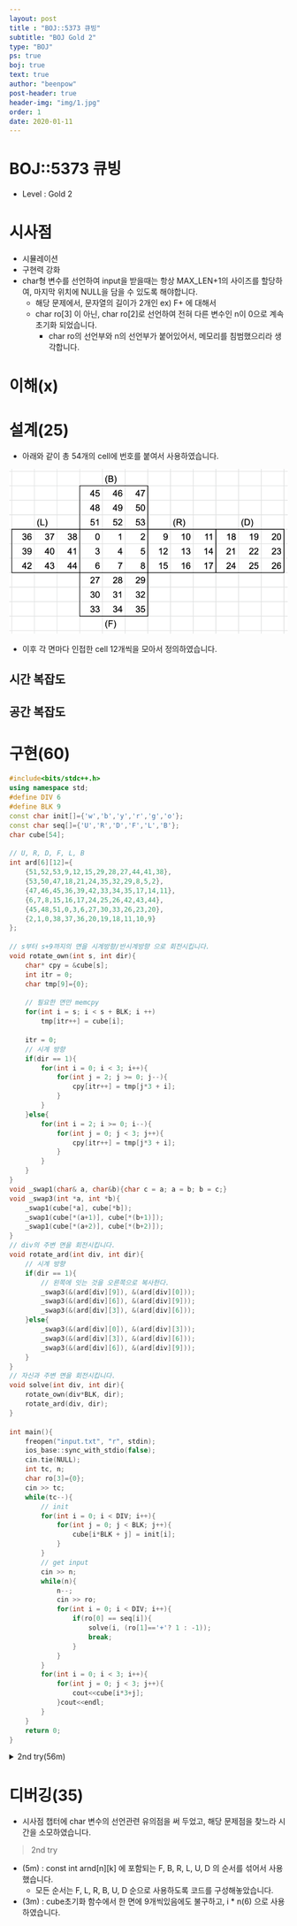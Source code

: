 ```yaml
---
layout: post
title : "BOJ::5373 큐빙"
subtitle: "BOJ Gold 2"
type: "BOJ"
ps: true
boj: true
text: true
author: "beenpow"
post-header: true
header-img: "img/1.jpg"
order: 1
date: 2020-01-11
---
```


# BOJ::5373 큐빙
[BOJ]:<https://www.acmicpc.net/problem/5373>
- Level : Gold 2

# 시사점

- 시뮬레이션
- 구현력 강화
- char형 변수를 선언하여 input을 받을때는 항상 MAX_LEN+1의 사이즈를 할당하여, 마지막 위치에 NULL을
  담을 수 있도록 해야합니다.
  - 해당 문제에서, 문자열의 길이가 2개인 ex) F+   에 대해서
  - char ro[3] 이 아닌, char ro[2]로 선언하여 전혀 다른 변수인 n이 0으로 계속 초기화 되었습니다.
    - char ro의 선언부와 n의 선언부가 붙어있어서, 메모리를 침범했으리라 생각합니다.


# 이해(x)


# 설계(25)

- 아래와 같이 총 54개의 cell에 번호를 붙여서 사용하였습니다.

![img1](/img/2020-01-11-BOJ-5373-1.png)

- 이후 각 면마다 인접한 cell 12개씩을 모아서 정의하였습니다.

## 시간 복잡도

## 공간 복잡도

# 구현(60)

```cpp
#include<bits/stdc++.h>
using namespace std;
#define DIV 6
#define BLK 9
const char init[]={'w','b','y','r','g','o'};
const char seq[]={'U','R','D','F','L','B'};
char cube[54];

// U, R, D, F, L, B
int ard[6][12]={
    {51,52,53,9,12,15,29,28,27,44,41,38},
    {53,50,47,18,21,24,35,32,29,8,5,2},
    {47,46,45,36,39,42,33,34,35,17,14,11},
    {6,7,8,15,16,17,24,25,26,42,43,44},
    {45,48,51,0,3,6,27,30,33,26,23,20},
    {2,1,0,38,37,36,20,19,18,11,10,9}
};

// s부터 s+9까지의 면을 시계방향/반시계방향 으로 회전시킵니다.
void rotate_own(int s, int dir){
    char* cpy = &cube[s];
    int itr = 0;
    char tmp[9]={0};

    // 필요한 면만 memcpy
    for(int i = s; i < s + BLK; i ++)
        tmp[itr++] = cube[i];

    itr = 0;
    // 시계 방향
    if(dir == 1){
        for(int i = 0; i < 3; i++){
            for(int j = 2; j >= 0; j--){
                cpy[itr++] = tmp[j*3 + i];
            }
        }
    }else{
        for(int i = 2; i >= 0; i--){
            for(int j = 0; j < 3; j++){
                cpy[itr++] = tmp[j*3 + i];
            }
        }
    }
}
void _swap1(char& a, char&b){char c = a; a = b; b = c;}
void _swap3(int *a, int *b){
    _swap1(cube[*a], cube[*b]);
    _swap1(cube[*(a+1)], cube[*(b+1)]);
    _swap1(cube[*(a+2)], cube[*(b+2)]);
}
// div의 주변 면을 회전시킵니다.
void rotate_ard(int div, int dir){
    // 시계 방향
    if(dir == 1){
        // 왼쪽에 잇는 것을 오른쪽으로 복사한다.
        _swap3(&(ard[div][9]), &(ard[div][0]));
        _swap3(&(ard[div][6]), &(ard[div][9]));
        _swap3(&(ard[div][3]), &(ard[div][6]));
    }else{
        _swap3(&(ard[div][0]), &(ard[div][3]));
        _swap3(&(ard[div][3]), &(ard[div][6]));
        _swap3(&(ard[div][6]), &(ard[div][9]));
    }
}
// 자신과 주변 면을 회전시킵니다.
void solve(int div, int dir){
    rotate_own(div*BLK, dir);
    rotate_ard(div, dir);
}

int main(){
    freopen("input.txt", "r", stdin);
    ios_base::sync_with_stdio(false);
    cin.tie(NULL);
    int tc, n;
    char ro[3]={0};
    cin >> tc;
    while(tc--){
        // init
        for(int i = 0; i < DIV; i++){
            for(int j = 0; j < BLK; j++){
                cube[i*BLK + j] = init[i];
            }
        }
        // get input
        cin >> n;
        while(n){
            n--;
            cin >> ro;
            for(int i = 0; i < DIV; i++){
                if(ro[0] == seq[i]){
                    solve(i, (ro[1]=='+'? 1 : -1));
                    break;
                }
            }
        }
        for(int i = 0; i < 3; i++){
            for(int j = 0; j < 3; j++){
                cout<<cube[i*3+j];
            }cout<<endl;
        }
    }
    return 0;
}

```

<details markdown="1"> 
<summary> 2nd try(56m) </summary>
- 이해(6), 설계(22), 구현(20), 디버깅(8)
- 이전 풀이와 대조해보면,
  - 확연히, 코드의 불필요한 부분들이 많이 사라졌습니다.
  - 코드를 읽는 눈이 아플 정도로 모든 것을 선언하고 구체화 하였었고,
  - 그런 노력이 있었기에 코드가 조금씩 군더더기를 덜어내 가는 것 같습니다.

```cpp
#include<iostream>
#include<vector>
#define pb push_back
#define rep(i,a,b) for(int i=a;i<b;i++)
const int n = 6, m = 9, k = 12;
enum{F = 0, L, R, B, U, D};
const char seq[]={'F', 'L', 'R', 'B', 'U', 'D'};
const char init_colur[]={'r', 'g', 'b', 'o', 'w', 'y'};
const int arnd[n][k] = { // 실수(3m) : 순서 바꿔서 써놓음
    {42, 43, 44, 18, 21, 24, 47, 46, 45, 17, 14, 11}, // F
    {36, 39, 42, 0, 3, 6, 45, 48, 51, 35, 32, 29}, // L
    {44, 41, 38, 27, 30, 33, 53, 50, 47, 8, 5, 2}, // R
    {38, 37, 36, 9, 12, 15, 51, 52, 53, 26, 23, 20}, // B
    {29, 28, 27, 20, 19, 18, 2, 1, 0, 11, 10, 9},  // U
    {6, 7, 8, 24, 25, 26, 33, 34, 35, 15, 16, 17}  // D
};
using namespace std;


char cube[n * m];
void precalc(){
    // 실수(5m) : i * n(6) 으로 사용함, 한 면에 9개씩있음에도 불구하고
    rep(i, 0, n) rep(j, 0, m) cube[i * m + j] = init_colur[i];
}
void rotate_curdiv(int div, int dir){
    // init
    int cur_div = div * m;
    char tmp[m];
    rep(i, 0, m) tmp[i] = cube[cur_div + i];
    
    if(dir == 1){
        rep(i, 0, 3){
            rep(j, 0, 3){
                cube[cur_div + j * 3 + ( 2- i )] = tmp[i * 3 + j];
            }
        }
    }else{
        rep(i, 0, 3){
            rep(j, 0, 3){
                cube[cur_div + (2-j) * 3 + i] = tmp[i * 3 + j];
            }
        }
    }
}
void rotate_arnd(int div, int dir){
    char tmp[k];
    rep(i, 0, k) tmp[i] = cube[arnd[div][i]];
    rep(i, 0, k){
        if(dir == 1)
            cube[arnd[div][(i+3) % 12]] = tmp[i];
        else
            cube[arnd[div][i]] = tmp[(i+3) % 12];
    }
}
void PRINT(){
    rep(i, 0, 3){
        rep(j, 0, 3){
            cout << cube[U * m + i * 3 + j];
        }cout << endl;
    }
}
void process(int div, int dir){
    rotate_curdiv(div, dir);
    rotate_arnd(div, dir);
}
int main(){
    ios_base::sync_with_stdio(false);
    cin.tie(0); cout.tie(0);
    int tc; cin >> tc;
    while(tc--){
        precalc();
        int cmds; cin >> cmds;
        while(cmds--){
            char ch; char dir;
            cin >> ch >> dir;
            rep(i, 0, 6) if(ch == seq[i]){
                process(i, (dir == '+'? 1 : 0));
                break;
            }
        }
        PRINT();
    }
    return 0;
}
```

</details>

# 디버깅(35)

- 시사점 챕터에 char 변수의 선언관련 유의점을 써 두었고, 해당 문제점을 찾느라 시간을 소모하였습니다.

> 2nd try
  - (5m) : const int arnd[n][k] 에 포함되는 F, B, R, L, U, D 의 순서를 섞어서 사용했습니다.
    - 모든 순서는 F, L, R, B, U, D 순으로 사용하도록 코드를 구성해놓았습니다.
  - (3m) : cube초기화 함수에서 한 면에 9개씩있음에도 불구하고, i * n(6) 으로 사용하였습니다.
